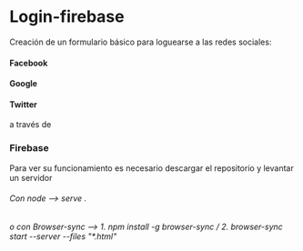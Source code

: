 # Login-firebase
Creación de un formulario básico para loguearse a las redes sociales:

#### Facebook
#### Google
#### Twitter

a través de 
### Firebase

Para ver su funcionamiento es necesario descargar el repositorio y levantar un servidor 
###### Con node --> serve . 
###### o con Browser-sync --> 1. npm install -g browser-sync / 2. browser-sync start --server --files "*.html"
